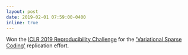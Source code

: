 ```yaml
---
layout: post
date: 2019-02-01 07:59:00-0400
inline: true
---
```


Won the [ICLR 2019 Reproducibility Challenge](https://reproducibility-challenge.github.io/iclr_2019/) for the ['Variational Sparse Coding'](https://github.com/Alfo5123/Variational-Sparse-Coding) replication effort.
